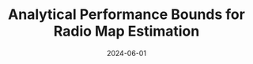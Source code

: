 ---
title: "Analytical Performance Bounds for Radio Map Estimation"
collection: Publications
# permalink: /publication/2015-10-01-paper-title-number-3
# excerpt: 'This paper is about the number 3. The number 4 is left for future work.'
date: 2024-06-01
venue: 'IEEE Vehicular Technology Conference (VTC2024-Spring)'
paperurl: 'https://arxiv.org/abs/2402.16156'
citation: 'Daniel Romero, Tien Ngoc Ha, Raju Shrestha, Massimo Franceschetti, &quot;Analytical Performance Bounds for Radio Map Estimation&quot;, <i>IEEE Vehicular Technology Conference</i>, Jun. 2024.'
---